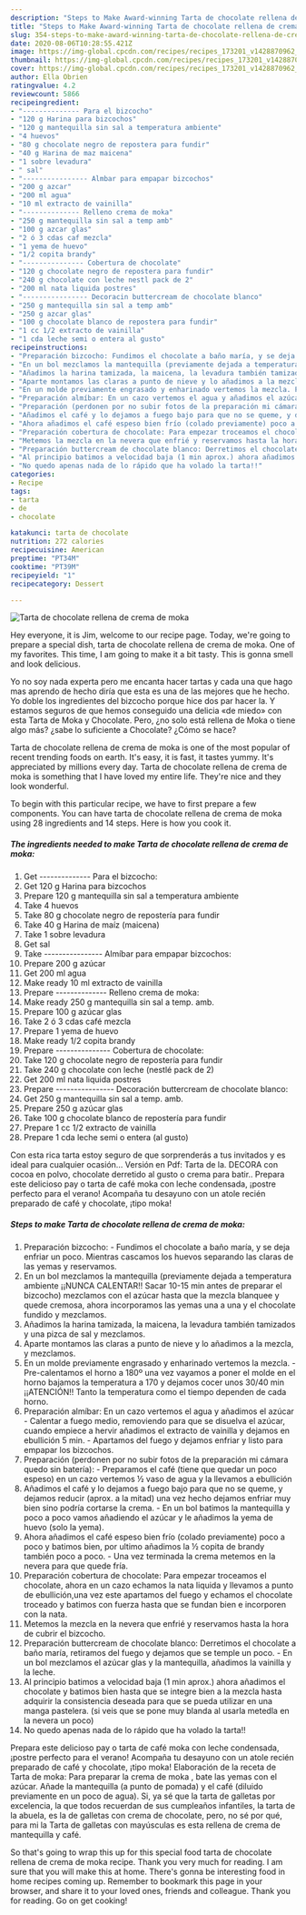 ```yaml
---
description: "Steps to Make Award-winning Tarta de chocolate rellena de crema de moka"
title: "Steps to Make Award-winning Tarta de chocolate rellena de crema de moka"
slug: 354-steps-to-make-award-winning-tarta-de-chocolate-rellena-de-crema-de-moka
date: 2020-08-06T10:28:55.421Z
image: https://img-global.cpcdn.com/recipes/recipes_173201_v1428870962_receta_foto_00173201-yimmuhmkborsdyjacufc/751x532cq70/tarta-de-chocolate-rellena-de-crema-de-moka-foto-principal.jpg
thumbnail: https://img-global.cpcdn.com/recipes/recipes_173201_v1428870962_receta_foto_00173201-yimmuhmkborsdyjacufc/751x532cq70/tarta-de-chocolate-rellena-de-crema-de-moka-foto-principal.jpg
cover: https://img-global.cpcdn.com/recipes/recipes_173201_v1428870962_receta_foto_00173201-yimmuhmkborsdyjacufc/751x532cq70/tarta-de-chocolate-rellena-de-crema-de-moka-foto-principal.jpg
author: Ella Obrien
ratingvalue: 4.2
reviewcount: 5866
recipeingredient:
- "-------------- Para el bizcocho"
- "120 g Harina para bizcochos"
- "120 g mantequilla sin sal a temperatura ambiente"
- "4 huevos"
- "80 g chocolate negro de repostera para fundir"
- "40 g Harina de maz maicena"
- "1 sobre levadura"
- " sal"
- "---------------- Almbar para empapar bizcochos"
- "200 g azcar"
- "200 ml agua"
- "10 ml extracto de vainilla"
- "-------------- Relleno crema de moka"
- "250 g mantequilla sin sal a temp amb"
- "100 g azcar glas"
- "2 ó 3 cdas caf mezcla"
- "1 yema de huevo"
- "1/2 copita brandy"
- "--------------- Cobertura de chocolate"
- "120 g chocolate negro de repostera para fundir"
- "240 g chocolate con leche nestl pack de 2"
- "200 ml nata liquida postres"
- "---------------- Decoracin buttercream de chocolate blanco"
- "250 g mantequilla sin sal a temp amb"
- "250 g azcar glas"
- "100 g chocolate blanco de repostera para fundir"
- "1 cc 1/2 extracto de vainilla"
- "1 cda leche semi o entera al gusto"
recipeinstructions:
- "Preparación bizcocho: Fundimos el chocolate a baño maría, y se deja enfriar un poco. Mientras cascamos los huevos separando las claras de las yemas y reservamos."
- "En un bol mezclamos la mantequilla (previamente dejada a temperatura ambiente ¡¡NUNCA CALENTAR!! Sacar 10-15 min antes de preparar el bizcocho) mezclamos con el azúcar hasta que la mezcla blanquee y quede cremosa, ahora incorporamos las yemas una a una y el chocolate fundido y mezclamos."
- "Añadimos la harina tamizada, la maicena, la levadura también tamizados y una pizca de sal y mezclamos."
- "Aparte montamos las claras a punto de nieve y lo añadimos a la mezcla, y mezclamos."
- "En un molde previamente engrasado y enharinado vertemos la mezcla. Pre-calentamos el horno a 180º una vez vayamos a poner el molde en el horno bajamos la temperatura a 170 y dejamos cocer unos 30/40 min ¡¡ATENCIÓN!! Tanto la temperatura como el tiempo dependen de cada horno."
- "Preparación almíbar: En un cazo vertemos el agua y añadimos el azúcar Calentar a fuego medio, removiendo para que se disuelva el azúcar, cuando empiece a hervir añadimos el extracto de vainilla y dejamos en ebullición 5 min. Apartamos del fuego y dejamos enfriar y listo para empapar los bizcochos."
- "Preparación (perdonen por no subir fotos de la preparación mi cámara quedo sin batería): Preparamos el café (tiene que quedar un poco espeso) en un cazo vertemos ½ vaso de agua y la llevamos a ebullición"
- "Añadimos el café y lo dejamos a fuego bajo para que no se queme, y dejamos reducir (aprox. a la mitad) una vez hecho dejamos enfriar muy bien sino podría cortarse la crema. En un bol batimos la mantequilla y poco a poco vamos añadiendo el azúcar y le añadimos la yema de huevo (solo la yema)."
- "Ahora añadimos el café espeso bien frío (colado previamente) poco a poco y batimos bien, por ultimo añadimos la ½ copita de brandy también poco a poco. Una vez terminada la crema metemos en la nevera para que quede fría."
- "Preparación cobertura de chocolate: Para empezar troceamos el chocolate, ahora en un cazo echamos la nata liquida y llevamos a punto de ebullición,una vez este apartamos del fuego y echamos el chocolate troceado y batimos con fuerza hasta que se fundan bien e incorporen con la nata."
- "Metemos la mezcla en la nevera que enfrié y reservamos hasta la hora de cubrir el bizcocho."
- "Preparación buttercream de chocolate blanco: Derretimos el chocolate a baño maría, retiramos del fuego y dejamos que se temple un poco. En un bol mezclamos el azúcar glas y la mantequilla, añadimos la vainilla y la leche."
- "Al principio batimos a velocidad baja (1 min aprox.) ahora añadimos el chocolate y batimos bien hasta que se integre bien a la mezcla hasta adquirir la consistencia deseada para que se pueda utilizar en una manga pastelera. (si veis que se pone muy blanda al usarla metedla en la nevera un poco)"
- "No quedo apenas nada de lo rápido que ha volado la tarta!!"
categories:
- Recipe
tags:
- tarta
- de
- chocolate

katakunci: tarta de chocolate 
nutrition: 272 calories
recipecuisine: American
preptime: "PT34M"
cooktime: "PT39M"
recipeyield: "1"
recipecategory: Dessert

---
```



![Tarta de chocolate rellena de crema de moka](https://img-global.cpcdn.com/recipes/recipes_173201_v1428870962_receta_foto_00173201-yimmuhmkborsdyjacufc/751x532cq70/tarta-de-chocolate-rellena-de-crema-de-moka-foto-principal.jpg)

Hey everyone, it is Jim, welcome to our recipe page. Today, we're going to prepare a special dish, tarta de chocolate rellena de crema de moka. One of my favorites. This time, I am going to make it a bit tasty. This is gonna smell and look delicious.

Yo no soy nada experta pero me encanta hacer tartas y cada una que hago mas aprendo de hecho diría que esta es una de las mejores que he hecho. Yo doble los ingredientes del bizcocho porque hice dos par hacer la. Y estamos seguros de que hemos conseguido una delicia «de miedo» con esta Tarta de Moka y Chocolate. Pero, ¿no solo está rellena de Moka o tiene algo más? ¿sabe lo suficiente a Chocolate? ¿Cómo se hace?

Tarta de chocolate rellena de crema de moka is one of the most popular of recent trending foods on earth. It's easy, it is fast, it tastes yummy. It's appreciated by millions every day. Tarta de chocolate rellena de crema de moka is something that I have loved my entire life. They're nice and they look wonderful.


To begin with this particular recipe, we have to first prepare a few components. You can have tarta de chocolate rellena de crema de moka using 28 ingredients and 14 steps. Here is how you cook it.

<!--inarticleads1-->

##### The ingredients needed to make Tarta de chocolate rellena de crema de moka:

1. Get -------------- Para el bizcocho:
1. Get 120 g Harina para bizcochos
1. Prepare 120 g mantequilla sin sal a temperatura ambiente
1. Take 4 huevos
1. Take 80 g chocolate negro de repostería para fundir
1. Take 40 g Harina de maíz (maicena)
1. Take 1 sobre levadura
1. Get  sal
1. Take ---------------- Almíbar para empapar bizcochos:
1. Prepare 200 g azúcar
1. Get 200 ml agua
1. Make ready 10 ml extracto de vainilla
1. Prepare -------------- Relleno crema de moka:
1. Make ready 250 g mantequilla sin sal a temp. amb.
1. Prepare 100 g azúcar glas
1. Take 2 ó 3 cdas café mezcla
1. Prepare 1 yema de huevo
1. Make ready 1/2 copita brandy
1. Prepare --------------- Cobertura de chocolate:
1. Take 120 g chocolate negro de repostería para fundir
1. Take 240 g chocolate con leche (nestlé pack de 2)
1. Get 200 ml nata liquida postres
1. Prepare ---------------- Decoración buttercream de chocolate blanco:
1. Get 250 g mantequilla sin sal a temp. amb.
1. Prepare 250 g azúcar glas
1. Take 100 g chocolate blanco de repostería para fundir
1. Prepare 1 cc 1/2 extracto de vainilla
1. Prepare 1 cda leche semi o entera (al gusto)


Con esta rica tarta estoy seguro de que sorprenderás a tus invitados y es ideal para cualquier ocasión… Versión en Pdf: Tarta de la. DECORA con cocoa en polvo, chocolate derretido al gusto o crema para batir.. Prepara este delicioso pay o tarta de café moka con leche condensada, ¡postre perfecto para el verano! Acompaña tu desayuno con un atole recién preparado de café y chocolate, ¡tipo moka! 

<!--inarticleads2-->

##### Steps to make Tarta de chocolate rellena de crema de moka:

1. Preparación bizcocho: - Fundimos el chocolate a baño maría, y se deja enfriar un poco. Mientras cascamos los huevos separando las claras de las yemas y reservamos.
1. En un bol mezclamos la mantequilla (previamente dejada a temperatura ambiente ¡¡NUNCA CALENTAR!! Sacar 10-15 min antes de preparar el bizcocho) mezclamos con el azúcar hasta que la mezcla blanquee y quede cremosa, ahora incorporamos las yemas una a una y el chocolate fundido y mezclamos.
1. Añadimos la harina tamizada, la maicena, la levadura también tamizados y una pizca de sal y mezclamos.
1. Aparte montamos las claras a punto de nieve y lo añadimos a la mezcla, y mezclamos.
1. En un molde previamente engrasado y enharinado vertemos la mezcla. - Pre-calentamos el horno a 180º una vez vayamos a poner el molde en el horno bajamos la temperatura a 170 y dejamos cocer unos 30/40 min ¡¡ATENCIÓN!! Tanto la temperatura como el tiempo dependen de cada horno.
1. Preparación almíbar: En un cazo vertemos el agua y añadimos el azúcar - Calentar a fuego medio, removiendo para que se disuelva el azúcar, cuando empiece a hervir añadimos el extracto de vainilla y dejamos en ebullición 5 min. - Apartamos del fuego y dejamos enfriar y listo para empapar los bizcochos.
1. Preparación (perdonen por no subir fotos de la preparación mi cámara quedo sin batería): - Preparamos el café (tiene que quedar un poco espeso) en un cazo vertemos ½ vaso de agua y la llevamos a ebullición
1. Añadimos el café y lo dejamos a fuego bajo para que no se queme, y dejamos reducir (aprox. a la mitad) una vez hecho dejamos enfriar muy bien sino podría cortarse la crema. - En un bol batimos la mantequilla y poco a poco vamos añadiendo el azúcar y le añadimos la yema de huevo (solo la yema).
1. Ahora añadimos el café espeso bien frío (colado previamente) poco a poco y batimos bien, por ultimo añadimos la ½ copita de brandy también poco a poco. - Una vez terminada la crema metemos en la nevera para que quede fría.
1. Preparación cobertura de chocolate: Para empezar troceamos el chocolate, ahora en un cazo echamos la nata liquida y llevamos a punto de ebullición,una vez este apartamos del fuego y echamos el chocolate troceado y batimos con fuerza hasta que se fundan bien e incorporen con la nata.
1. Metemos la mezcla en la nevera que enfrié y reservamos hasta la hora de cubrir el bizcocho.
1. Preparación buttercream de chocolate blanco: Derretimos el chocolate a baño maría, retiramos del fuego y dejamos que se temple un poco. - En un bol mezclamos el azúcar glas y la mantequilla, añadimos la vainilla y la leche.
1. Al principio batimos a velocidad baja (1 min aprox.) ahora añadimos el chocolate y batimos bien hasta que se integre bien a la mezcla hasta adquirir la consistencia deseada para que se pueda utilizar en una manga pastelera. (si veis que se pone muy blanda al usarla metedla en la nevera un poco)
1. No quedo apenas nada de lo rápido que ha volado la tarta!!


Prepara este delicioso pay o tarta de café moka con leche condensada, ¡postre perfecto para el verano! Acompaña tu desayuno con un atole recién preparado de café y chocolate, ¡tipo moka! Elaboración de la receta de Tarta de moka: Para preparar la crema de moka , bate las yemas con el azúcar. Añade la mantequilla (a punto de pomada) y el café (diluido previamente en un poco de agua). Si, ya sé que la tarta de galletas por excelencia, la que todos recuerdan de sus cumpleaños infantiles, la tarta de la abuela, es la de galletas con crema de chocolate, pero, no sé por qué, para mi la Tarta de galletas con mayúsculas es esta rellena de crema de mantequilla y café. 

So that's going to wrap this up for this special food tarta de chocolate rellena de crema de moka recipe. Thank you very much for reading. I am sure that you will make this at home. There's gonna be interesting food in home recipes coming up. Remember to bookmark this page in your browser, and share it to your loved ones, friends and colleague. Thank you for reading. Go on get cooking!
